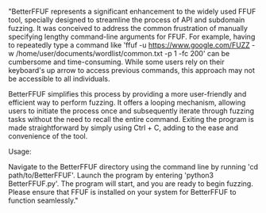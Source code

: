 "BetterFFUF represents a significant enhancement to the widely used FFUF tool, specially designed to streamline the process of API and subdomain fuzzing. It was conceived to address the common frustration of manually specifying lengthy command-line arguments for FFUF. For example, having to repeatedly type a command like 'ffuf -u https://www.google.com/FUZZ -w /home/user/documents/wordlist/common.txt -p 1 -fc 200' can be cumbersome and time-consuming. While some users rely on their keyboard's up arrow to access previous commands, this approach may not be accessible to all individuals.

BetterFFUF simplifies this process by providing a more user-friendly and efficient way to perform fuzzing. It offers a looping mechanism, allowing users to initiate the process once and subsequently iterate through fuzzing tasks without the need to recall the entire command. Exiting the program is made straightforward by simply using Ctrl + C, adding to the ease and convenience of the tool.

Usage:

Navigate to the BetterFFUF directory using the command line by running 'cd path/to/BetterFFUF'.
Launch the program by entering 'python3 BetterFFUF.py'.
The program will start, and you are ready to begin fuzzing. Please ensure that FFUF is installed on your system for BetterFFUF to function seamlessly."
